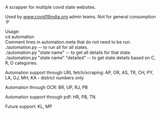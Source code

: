 A scrapper for multiple covid state websites.

Used by www.covid19india.org admin teams. Not for general consumption :P

Usage:  
cd automation  
Comment lines in automation.meta that do not need to be run.    
  ./automation.py -- to run all for all states.  
  ./automation.py "state name" -- to get all details for that state.  
  ./automation.py "state name" "detailed" -- to get state details based on C, R, D categories.  

Automation support through URL fetch/scraping:
AP, OR, AS, TR, CH, PY, LA, GJ, MH, KA - district numbers only

Automation through OCR:
BR, UP, RJ, PB

Automation support through pdf:
HR, PB, TN


Future support:
KL, MP
